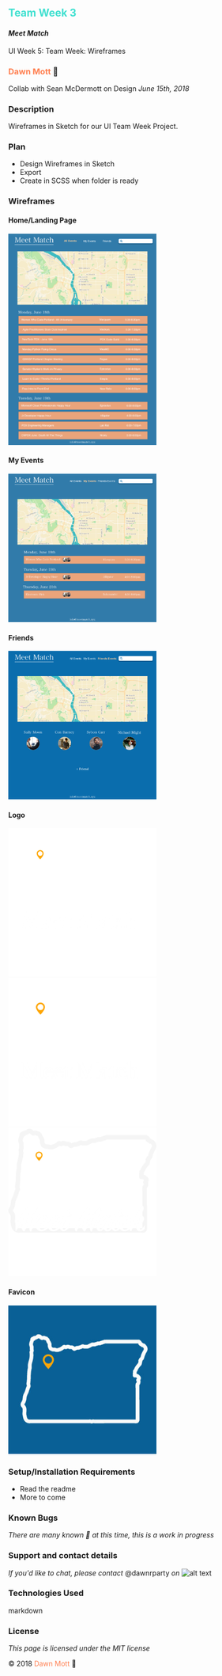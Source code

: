 <!-- Twitter icon from https://github.com/carlsednaoui/gitsocial -->
[1.1]: http://i.imgur.com/tXSoThF.png (twitter icon with padding)
## <span style="color: turquoise">Team Week 3</span>

#### _Meet Match_
UI Week 5: Team Week: Wireframes

### <span style="color: coral">Dawn Mott</span> :sunrise_over_mountains:
Collab with Sean McDermott on Design _June 15th, 2018_

### Description
Wireframes in Sketch for our UI Team Week Project.

### Plan
- Design Wireframes in Sketch
- Export
- Create in SCSS when folder is ready

### Wireframes
#### Home/Landing Page
<img src="img/Home.png" alt="meet match home" width="300">

#### My Events
<img src="img/myevents.png" alt="meet match my events" width="300">

#### Friends
<img src="img/friends.png" alt="meet match friends" width="300">

#### Logo
<img src="img/mm-logo.png" alt="meet match logo" width="300">
<img src="img/mm-logo-orange.png" alt="meet match logo" width="300">
<img src="img/mm-logo-c.png" alt="meet match logo" width="300">

#### Favicon
<img src="img/mm-o-favicon.ico" alt="meet match friends" width="300">

### Setup/Installation Requirements
* Read the readme
* More to come


### Known Bugs

_There are many known :bug: at this time, this is a work in progress_

### Support and contact details

_If you'd like to chat, please contact_ @dawnrparty _on_ ![alt text][1.1]

### Technologies Used
markdown


<!-- <div style="text-align:center"><img src="https://i.gifer.com/HysY.gif" alt="spock with visor" width="300"></div> -->

### License

*This page is licensed under the MIT license*

&copy; 2018 <span style="color: coral">Dawn Mott</span> :sunrise_over_mountains:
